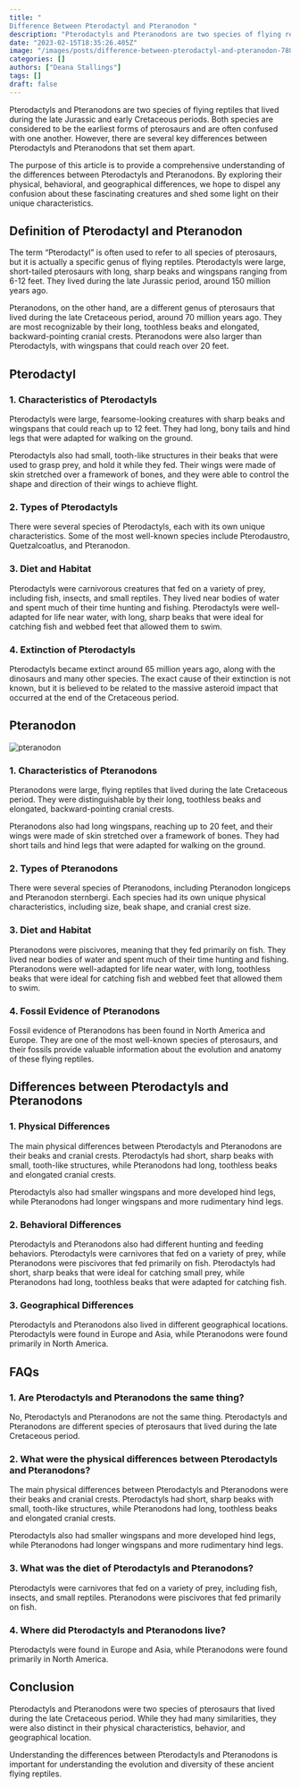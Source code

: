 ```yaml
---
title: "
Difference Between Pterodactyl and Pteranodon "
description: "Pterodactyls and Pteranodons are two species of flying reptiles that lived during the late Jurassic and early Cretaceous periods. Both species are con"
date: "2023-02-15T18:35:26.405Z"
image: "/images/posts/difference-between-pterodactyl-and-pteranodon-780x450.jpg"
categories: []
authors: ["Deana Stallings"]
tags: []
draft: false
---
```


Pterodactyls and Pteranodons are two species of flying reptiles that lived during the late Jurassic and early Cretaceous periods. Both species are considered to be the earliest forms of pterosaurs and are often confused with one another. However, there are several key differences between Pterodactyls and Pteranodons that set them apart.

The purpose of this article is to provide a comprehensive understanding of the differences between Pterodactyls and Pteranodons. By exploring their physical, behavioral, and geographical differences, we hope to dispel any confusion about these fascinating creatures and shed some light on their unique characteristics.

## Definition of Pterodactyl and Pteranodon

The term “Pterodactyl” is often used to refer to all species of pterosaurs, but it is actually a specific genus of flying reptiles. Pterodactyls were large, short-tailed pterosaurs with long, sharp beaks and wingspans ranging from 6-12 feet. They lived during the late Jurassic period, around 150 million years ago.

Pteranodons, on the other hand, are a different genus of pterosaurs that lived during the late Cretaceous period, around 70 million years ago. They are most recognizable by their long, toothless beaks and elongated, backward-pointing cranial crests. Pteranodons were also larger than Pterodactyls, with wingspans that could reach over 20 feet.

## Pterodactyl

### 1\. Characteristics of Pterodactyls

Pterodactyls were large, fearsome-looking creatures with sharp beaks and wingspans that could reach up to 12 feet. They had long, bony tails and hind legs that were adapted for walking on the ground. 

Pterodactyls also had small, tooth-like structures in their beaks that were used to grasp prey, and hold it while they fed. Their wings were made of skin stretched over a framework of bones, and they were able to control the shape and direction of their wings to achieve flight.

### 2\. Types of Pterodactyls

There were several species of Pterodactyls, each with its own unique characteristics. Some of the most well-known species include Pterodaustro, Quetzalcoatlus, and Pteranodon.

### 3\. Diet and Habitat

Pterodactyls were carnivorous creatures that fed on a variety of prey, including fish, insects, and small reptiles. They lived near bodies of water and spent much of their time hunting and fishing. Pterodactyls were well-adapted for life near water, with long, sharp beaks that were ideal for catching fish and webbed feet that allowed them to swim.

### 4\. Extinction of Pterodactyls

Pterodactyls became extinct around 65 million years ago, along with the dinosaurs and many other species. The exact cause of their extinction is not known, but it is believed to be related to the massive asteroid impact that occurred at the end of the Cretaceous period.

## Pteranodon

![pteranodon](https://www.pdhre.org/wp-content/uploads/2023/02/pteranodon.jpg)

### 1\. Characteristics of Pteranodons

Pteranodons were large, flying reptiles that lived during the late Cretaceous period. They were distinguishable by their long, toothless beaks and elongated, backward-pointing cranial crests. 

Pteranodons also had long wingspans, reaching up to 20 feet, and their wings were made of skin stretched over a framework of bones. They had short tails and hind legs that were adapted for walking on the ground.

### 2\. Types of Pteranodons

There were several species of Pteranodons, including Pteranodon longiceps and Pteranodon sternbergi. Each species had its own unique physical characteristics, including size, beak shape, and cranial crest size.

### 3\. Diet and Habitat

Pteranodons were piscivores, meaning that they fed primarily on fish. They lived near bodies of water and spent much of their time hunting and fishing. Pteranodons were well-adapted for life near water, with long, toothless beaks that were ideal for catching fish and webbed feet that allowed them to swim.

### 4\. Fossil Evidence of Pteranodons

Fossil evidence of Pteranodons has been found in North America and Europe. They are one of the most well-known species of pterosaurs, and their fossils provide valuable information about the evolution and anatomy of these flying reptiles.

## Differences between Pterodactyls and Pteranodons

### 1\. Physical Differences

The main physical differences between Pterodactyls and Pteranodons are their beaks and cranial crests. Pterodactyls had short, sharp beaks with small, tooth-like structures, while Pteranodons had long, toothless beaks and elongated cranial crests. 

Pterodactyls also had smaller wingspans and more developed hind legs, while Pteranodons had longer wingspans and more rudimentary hind legs.

### 2\. Behavioral Differences

Pterodactyls and Pteranodons also had different hunting and feeding behaviors. Pterodactyls were carnivores that fed on a variety of prey, while Pteranodons were piscivores that fed primarily on fish. Pterodactyls had short, sharp beaks that were ideal for catching small prey, while Pteranodons had long, toothless beaks that were adapted for catching fish.

### 3\. Geographical Differences

Pterodactyls and Pteranodons also lived in different geographical locations. Pterodactyls were found in Europe and Asia, while Pteranodons were found primarily in North America.

## FAQs

### 1\. Are Pterodactyls and Pteranodons the same thing?

No, Pterodactyls and Pteranodons are not the same thing. Pterodactyls and Pteranodons are different species of pterosaurs that lived during the late Cretaceous period.

### 2\. What were the physical differences between Pterodactyls and Pteranodons?

The main physical differences between Pterodactyls and Pteranodons were their beaks and cranial crests. Pterodactyls had short, sharp beaks with small, tooth-like structures, while Pteranodons had long, toothless beaks and elongated cranial crests. 

Pterodactyls also had smaller wingspans and more developed hind legs, while Pteranodons had longer wingspans and more rudimentary hind legs.

### 3\. What was the diet of Pterodactyls and Pteranodons?

Pterodactyls were carnivores that fed on a variety of prey, including fish, insects, and small reptiles. Pteranodons were piscivores that fed primarily on fish.

### 4\. Where did Pterodactyls and Pteranodons live?

Pterodactyls were found in Europe and Asia, while Pteranodons were found primarily in North America.

## Conclusion

Pterodactyls and Pteranodons were two species of pterosaurs that lived during the late Cretaceous period. While they had many similarities, they were also distinct in their physical characteristics, behavior, and geographical location. 

Understanding the differences between Pterodactyls and Pteranodons is important for understanding the evolution and diversity of these ancient flying reptiles.